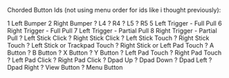 Chorded Button Ids (not using menu order for ids like i thought previously):

1    Left Bumper
2    Right Bumper
?    L4
?    R4
?    L5
?    R5
5    Left Trigger - Full Pull
6    Right Trigger - Full Pull
7    Left Trigger - Partial Pull
8    Right Trigger - Partial Pull
?    Left Stick Click
?    Right Stick Click
?    Left Stick Touch
?    Right Stick Touch
?    Left Stick or Trackpad Touch
?    Right Stick or Left Pad Touch
?    A Button
?    B Button
?    X Button
?    Y Button
?    Left Pad Touch
?    Right Pad Touch
?    Left Pad Click
?    Right Pad Click
?    Dpad Up
?    Dpad Down
?    Dpad Left
?    Dpad Right
?    View Button
?    Menu Button